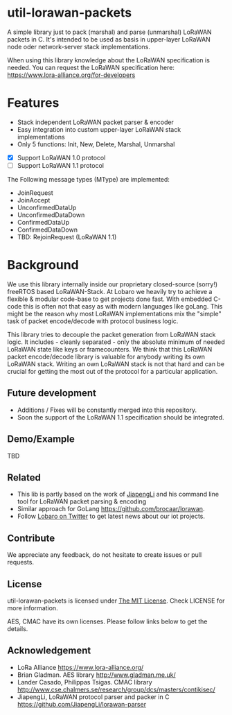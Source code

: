 # util-lorawan-packets

A simple library just to pack (marshal) and parse (unmarshal) LoRaWAN packets in C. 
It's intended to be used as basis in upper-layer LoRaWAN node oder network-server stack implementations. 

When using this library knowledge about the LoRaWAN specification is needed. You can request the LoRaWAN specification here: https://www.lora-alliance.org/for-developers

# Features

- Stack independent LoRaWAN packet parser & encoder
- Easy integration into custom upper-layer LoRaWAN stack implementations
- Only 5 functions: Init, New, Delete, Marshal, Unmarshal
- [x] Support LoRaWAN 1.0 protocol
- [ ] Support LoRaWAN 1.1 protocol

The Following message types (MType) are implemented:
- JoinRequest 
- JoinAccept
- UnconfirmedDataUp
- UnconfirmedDataDown
- ConfirmedDataUp
- ConfirmedDataDown
- TBD: RejoinRequest (LoRaWAN 1.1)

# Background 

We use this library internally inside our proprietary closed-source (sorry!) freeRTOS based LoRaWAN-Stack. 
At Lobaro we heavily try to achieve a flexible & modular code-base to get projects done fast. With embedded C-code this is often not that easy as with modern languages like goLang. This might be the reason why most LoRaWAN implementations mix the "simple" task of packet encode/decode with protocol business logic. 

This library tries to decouple the packet generation from LoRaWAN stack logic. It includes - cleanly separated - only the absolute minimum of needed LoRaWAN state like keys or framecounters. We think that this LoRaWAN packet encode/decode library is valuable for anybody writing its own LoRaWAN stack. Writing an own LoRaWAN stack is not that hard and can be crucial for getting the most out of the protocol for a particular application.

## Future development

+ Additions / Fixes will be constantly merged into this repository. 
+ Soon the support of the LoRaWAN 1.1 specification should be integrated. 

## Demo/Example

TBD 

## Related

- This lib is partly based on the work of [JiapengLi](https://github.com/JiapengLi/lorawan-parser) and his command line tool for LoRaWAN packet parsing & encoding
- Similar approach for GoLang https://github.com/brocaar/lorawan.
- Follow [Lobaro on Twitter](https://twitter.com/LobaroHH) to get latest news about our iot projects.

## Contribute

We appreciate any feedback, do not hesitate to create issues or pull requests.

## License

util-lorawan-packets is licensed under [The MIT License](http://opensource.org/licenses/mit-license.php). Check LICENSE for more information.

AES, CMAC have its own licenses. Please follow links below to get the details.

## Acknowledgement

+ LoRa Alliance https://www.lora-alliance.org/
+ Brian Gladman. AES library http://www.gladman.me.uk/
+ Lander Casado, Philippas Tsigas. CMAC library http://www.cse.chalmers.se/research/group/dcs/masters/contikisec/
+ JiapengLi, LoRaWAN protocol parser and packer in C https://github.com/JiapengLi/lorawan-parser
